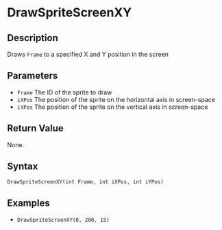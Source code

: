 # DrawSpriteScreenXY

## Description
Draws `Frame` to a specified X and Y position in the screen

## Parameters
- `Frame`
The ID of the sprite to draw
- `iXPos`
The position of the sprite on the horizontal axis in screen-space
- `iYPos`
The position of the sprite on the vertical axis in screen-space

## Return Value
None.

## Syntax
```DrawSpriteScreenXY(int Frame, int iXPos, int iYPos)```

## Examples
- ```DrawSpriteScreenXY(0, 200, 15)```